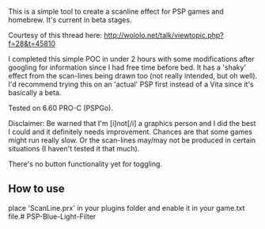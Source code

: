 This is a simple tool to create a scanline effect for PSP games and homebrew. It's current in beta stages.

Courtesy of this thread here: http://wololo.net/talk/viewtopic.php?f=28&t=45810

I completed this simple POC in under 2 hours with some modifications after googling for information since I had free time before bed. It has a 'shaky' effect from the scan-lines being drawn too (not really intended, but oh well). I'd recommend trying this on an 'actual' PSP first instead of a Vita since it's basically a beta.

Tested on 6.60 PRO-C (PSPGo).

Disclaimer:
Be warned that I'm [i]not[/i] a graphics person and I did the best I could and it definitely needs improvement. Chances are that some games might run really slow. Or the scan-lines may/may not be produced in certain situations (I haven't tested it that much).

There's no button functionality yet for toggling.

How to use
---------------
place 'ScanLine.prx' in your plugins folder and enable it in your game.txt file.# PSP-Blue-Light-Filter
